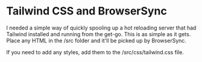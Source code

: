 # Tailwind CSS and BrowserSync

I needed a simple way of quickly spooling up a hot reloading server that had Tailwind installed and running from the get-go. This is as simple as it gets. Place any HTML in the /src folder and it'll be picked up by BrowserSync.

If you need to add any styles, add them to the /src/css/tailwind.css file.
